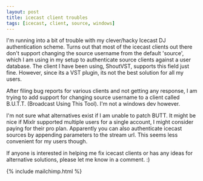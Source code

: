 ```yaml
---
layout: post
title: icecast client troubles
tags: [icecast, client, source, windows]
---
```

I'm running into a bit of trouble with my clever/hacky Icecast DJ authentication scheme. Turns out that most of the icecast clients out there don't support changing the source username from the default 'source', which I am using in my setup to authenticate source clients against a user database. The client I have been using, ShoutVST, supports this field just fine. However, since its a VST plugin, its not the best solution for all my users.

After filing bug reports for various clients and not getting any response, I am trying to add support for changing source username to a client called B.U.T.T. (Broadcast Using This Tool). I'm not a windows dev however.

I'm not sure what alternatives exist if I am unable to patch BUTT. It might be nice if Mixlr supported multiple users for a single account, I might consider paying for their pro plan. Apparently you can also authenticate icecast sources by appending parameters to the stream url. This seems less convenient for my users though.

If anyone is interested in helping me fix icecast clients or has any ideas for alternative solutions, please let me know in a comment. :)

{% include mailchimp.html %}
